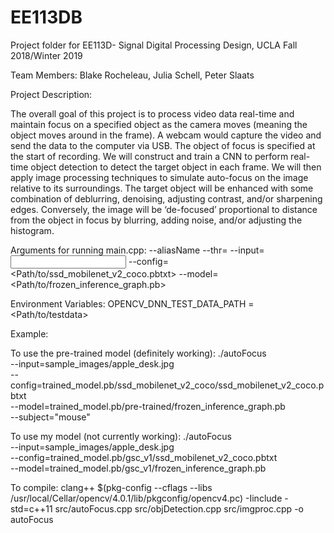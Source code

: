# EE113DB
Project folder for EE113D- Signal Digital Processing Design, UCLA Fall 2018/Winter 2019

Team Members: Blake Rocheleau, Julia Schell, Peter Slaats

Project Description:

 The overall goal of this project is to process video data real-time and maintain focus on a specified object as the camera moves (meaning the object moves around in the frame). A webcam would capture the video and send the data to the computer via USB. The object of focus is specified at the start of recording. We will construct and train a CNN to perform real-time object detection to detect the target object in each frame. We will then apply image processing techniques to simulate auto-focus on the image relative to its surroundings. The target object will be enhanced with some combination of deblurring, denoising, adjusting contrast, and/or sharpening edges. Conversely, the image will be ‘de-focused’ proportional to distance from the object in focus by blurring, adding noise, and/or adjusting the histogram. 
 
 Arguments for running main.cpp:
 --aliasName
 --thr=<confidence threshold>
 --input=<input image>
 --config=<Path/to/ssd_mobilenet_v2_coco.pbtxt>
 --model=<Path/to/frozen_inference_graph.pb>
 
 Environment Variables:
 OPENCV_DNN_TEST_DATA_PATH = <Path/to/testdata>

Example: 

To use the pre-trained model (definitely working):
./autoFocus \
--input=sample_images/apple_desk.jpg \
--config=trained_model.pb/ssd_mobilenet_v2_coco/ssd_mobilenet_v2_coco.pbtxt \
--model=trained_model.pb/pre-trained/frozen_inference_graph.pb \
--subject="mouse"

To use my model (not currently working):
./autoFocus \
--input=sample_images/apple_desk.jpg \
--config=trained_model.pb/gsc_v1/ssd_mobilenet_v2_coco.pbtxt \
--model=trained_model.pb/gsc_v1/frozen_inference_graph.pb

To compile: 
clang++ $(pkg-config --cflags --libs /usr/local/Cellar/opencv/4.0.1/lib/pkgconfig/opencv4.pc) -Iinclude -std=c++11 src/autoFocus.cpp src/objDetection.cpp src/imgproc.cpp -o autoFocus

